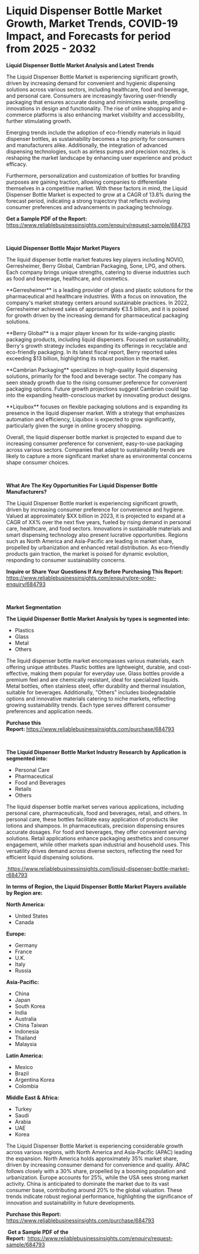 <p><h1>Liquid Dispenser Bottle Market Growth, Market Trends, COVID-19 Impact, and Forecasts for period from 2025 - 2032</h1></p><p><strong>Liquid Dispenser Bottle Market Analysis and Latest Trends</strong></p>
<p><p>The Liquid Dispenser Bottle Market is experiencing significant growth, driven by increasing demand for convenient and hygienic dispensing solutions across various sectors, including healthcare, food and beverage, and personal care. Consumers are increasingly favoring user-friendly packaging that ensures accurate dosing and minimizes waste, propelling innovations in design and functionality. The rise of online shopping and e-commerce platforms is also enhancing market visibility and accessibility, further stimulating growth.</p><p>Emerging trends include the adoption of eco-friendly materials in liquid dispenser bottles, as sustainability becomes a top priority for consumers and manufacturers alike. Additionally, the integration of advanced dispensing technologies, such as airless pumps and precision nozzles, is reshaping the market landscape by enhancing user experience and product efficacy. </p><p>Furthermore, personalization and customization of bottles for branding purposes are gaining traction, allowing companies to differentiate themselves in a competitive market. With these factors in mind, the Liquid Dispenser Bottle Market is expected to grow at a CAGR of 13.8% during the forecast period, indicating a strong trajectory that reflects evolving consumer preferences and advancements in packaging technology.</p></p>
<p><strong>Get a Sample PDF of the Report:&nbsp;</strong> <a href="https://www.reliablebusinessinsights.com/enquiry/request-sample/684793?utm_campaign=100&utm_medium=2&utm_source=Github&utm_content=ia&utm_term=19042025&utm_id=liquid-dispenser-bottle">https://www.reliablebusinessinsights.com/enquiry/request-sample/684793</a></p>
<p>&nbsp;</p>
<p><strong>Liquid Dispenser Bottle Major Market Players</strong></p>
<p><p>The liquid dispenser bottle market features key players including NOVIO, Gerresheimer, Berry Global, Cambrian Packaging, Sone, LPG, and others. Each company brings unique strengths, catering to diverse industries such as food and beverage, healthcare, and cosmetics.</p><p>**Gerresheimer** is a leading provider of glass and plastic solutions for the pharmaceutical and healthcare industries. With a focus on innovation, the company's market strategy centers around sustainable practices. In 2022, Gerresheimer achieved sales of approximately €3.5 billion, and it is poised for growth driven by the increasing demand for pharmaceutical packaging solutions.</p><p>**Berry Global** is a major player known for its wide-ranging plastic packaging products, including liquid dispensers. Focused on sustainability, Berry's growth strategy includes expanding its offerings in recyclable and eco-friendly packaging. In its latest fiscal report, Berry reported sales exceeding $13 billion, highlighting its robust position in the market.</p><p>**Cambrian Packaging** specializes in high-quality liquid dispensing solutions, primarily for the food and beverage sector. The company has seen steady growth due to the rising consumer preference for convenient packaging options. Future growth projections suggest Cambrian could tap into the expanding health-conscious market by innovating product designs.</p><p>**Liquibox** focuses on flexible packaging solutions and is expanding its presence in the liquid dispenser market. With a strategy that emphasizes automation and efficiency, Liquibox is expected to grow significantly, particularly given the surge in online grocery shopping.</p><p>Overall, the liquid dispenser bottle market is projected to expand due to increasing consumer preference for convenient, easy-to-use packaging across various sectors. Companies that adapt to sustainability trends are likely to capture a more significant market share as environmental concerns shape consumer choices.</p></p>
<p>&nbsp;</p>
<p><strong>What Are The Key Opportunities For Liquid Dispenser Bottle Manufacturers?</strong></p>
<p><p>The Liquid Dispenser Bottle market is experiencing significant growth, driven by increasing consumer preference for convenience and hygiene. Valued at approximately $XX billion in 2023, it is projected to expand at a CAGR of XX% over the next five years, fueled by rising demand in personal care, healthcare, and food sectors. Innovations in sustainable materials and smart dispensing technology also present lucrative opportunities. Regions such as North America and Asia-Pacific are leading in market share, propelled by urbanization and enhanced retail distribution. As eco-friendly products gain traction, the market is poised for dynamic evolution, responding to consumer sustainability concerns.</p></p>
<p><strong>Inquire or Share Your Questions If Any Before Purchasing This Report:</strong> <a href="https://www.reliablebusinessinsights.com/enquiry/pre-order-enquiry/684793?utm_campaign=100&utm_medium=2&utm_source=Github&utm_content=ia&utm_term=19042025&utm_id=liquid-dispenser-bottle">https://www.reliablebusinessinsights.com/enquiry/pre-order-enquiry/684793</a></p>
<p>&nbsp;</p>
<p><strong>Market Segmentation</strong></p>
<p><strong>The Liquid Dispenser Bottle Market Analysis by types is segmented into:</strong></p>
<p><ul><li>Plastics</li><li>Glass</li><li>Metal</li><li>Others</li></ul></p>
<p><p>The liquid dispenser bottle market encompasses various materials, each offering unique attributes. Plastic bottles are lightweight, durable, and cost-effective, making them popular for everyday use. Glass bottles provide a premium feel and are chemically resistant, ideal for specialized liquids. Metal bottles, often stainless steel, offer durability and thermal insulation, suitable for beverages. Additionally, "Others" includes biodegradable options and innovative materials catering to niche markets, reflecting growing sustainability trends. Each type serves different consumer preferences and application needs.</p></p>
<p><strong>Purchase this Report:&nbsp;</strong><a href="https://www.reliablebusinessinsights.com/purchase/684793?utm_campaign=100&utm_medium=2&utm_source=Github&utm_content=ia&utm_term=19042025&utm_id=liquid-dispenser-bottle">https://www.reliablebusinessinsights.com/purchase/684793</a></p>
<p>&nbsp;</p>
<p><strong>The Liquid Dispenser Bottle Market Industry Research by Application is segmented into:</strong></p>
<p><ul><li>Personal Care</li><li>Pharmaceutical</li><li>Food and Beverages</li><li>Retails</li><li>Others</li></ul></p>
<p><p>The liquid dispenser bottle market serves various applications, including personal care, pharmaceuticals, food and beverages, retail, and others. In personal care, these bottles facilitate easy application of products like lotions and shampoos. In pharmaceuticals, precision dispensing ensures accurate dosages. For food and beverages, they offer convenient serving solutions. Retail applications enhance packaging aesthetics and consumer engagement, while other markets span industrial and household uses. This versatility drives demand across diverse sectors, reflecting the need for efficient liquid dispensing solutions.</p></p>
<p><a href="https://www.reliablebusinessinsights.com/liquid-dispenser-bottle-market-r684793?utm_campaign=100&utm_medium=2&utm_source=Github&utm_content=ia&utm_term=19042025&utm_id=liquid-dispenser-bottle">&nbsp;https://www.reliablebusinessinsights.com/liquid-dispenser-bottle-market-r684793</a></p>
<p><strong>In terms of Region, the Liquid Dispenser Bottle Market Players available by Region are:</strong></p>
<p>
    <p> <strong> North America: </strong>
        <ul>
            <li>United States</li>
            <li>Canada</li>
        </ul>
        </p> 
    <p> <strong> Europe: </strong>
        <ul>
            <li>Germany</li>
            <li>France</li>
            <li>U.K.</li>
            <li>Italy</li>
            <li>Russia</li>
        </ul>
        </p> 
    <p> <strong> Asia-Pacific: </strong>
        <ul>
            <li>China</li>
            <li>Japan</li>
            <li>South Korea</li>
            <li>India</li>
            <li>Australia</li>
            <li>China Taiwan</li>
            <li>Indonesia</li>
            <li>Thailand</li>
            <li>Malaysia</li>
        </ul>
        </p> 
    <p> <strong> Latin America: </strong>
        <ul>
            <li>Mexico</li>
            <li>Brazil</li>
            <li>Argentina Korea</li>
            <li>Colombia</li>
        </ul>
        </p> 
    <p> <strong> Middle East & Africa: </strong>
        <ul>
            <li>Turkey</li>
            <li>Saudi</li>
            <li>Arabia</li>
            <li>UAE</li>
            <li>Korea</li>
        </ul>
    </p>
    </p>
<p><p>The Liquid Dispenser Bottle Market is experiencing considerable growth across various regions, with North America and Asia-Pacific (APAC) leading the expansion. North America holds approximately 35% market share, driven by increasing consumer demand for convenience and quality. APAC follows closely with a 30% share, propelled by a booming population and urbanization. Europe accounts for 25%, while the USA sees strong market activity. China is anticipated to dominate the market due to its vast consumer base, contributing around 20% to the global valuation. These trends indicate robust regional performance, highlighting the significance of innovation and sustainability in future developments.</p></p>
<p><strong>Purchase this Report: </strong><a href="https://www.reliablebusinessinsights.com/purchase/684793?utm_campaign=100&utm_medium=2&utm_source=Github&utm_content=ia&utm_term=19042025&utm_id=liquid-dispenser-bottle">https://www.reliablebusinessinsights.com/purchase/684793</a></p>
<p>&nbsp;<strong>Get a Sample PDF of the Report:&nbsp;&nbsp;</strong><a href="https://www.reliablebusinessinsights.com/enquiry/request-sample/684793?utm_campaign=100&utm_medium=2&utm_source=Github&utm_content=ia&utm_term=19042025&utm_id=liquid-dispenser-bottle">https://www.reliablebusinessinsights.com/enquiry/request-sample/684793</a></p>
<p><strong></strong></p>
<p><p></p><p></p><p></p></p>